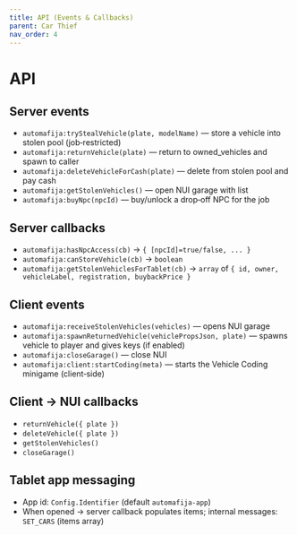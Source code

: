 ```yaml
---
title: API (Events & Callbacks)
parent: Car Thief
nav_order: 4
---
```


# API

## Server events
- ```automafija:tryStealVehicle(plate, modelName)``` — store a vehicle into stolen pool (job‑restricted)
- `automafija:returnVehicle(plate)` — return to owned_vehicles and spawn to caller
- `automafija:deleteVehicleForCash(plate)` — delete from stolen pool and pay cash
- `automafija:getStolenVehicles()` — open NUI garage with list
- `automafija:buyNpc(npcId)` — buy/unlock a drop‑off NPC for the job

## Server callbacks
- `automafija:hasNpcAccess(cb)` → `{ [npcId]=true/false, ... }`
- `automafija:canStoreVehicle(cb)` → `boolean`
- `automafija:getStolenVehiclesForTablet(cb)` → `array` of `{ id, owner, vehicleLabel, registration, buybackPrice }`

## Client events
- `automafija:receiveStolenVehicles(vehicles)` — opens NUI garage
- `automafija:spawnReturnedVehicle(vehiclePropsJson, plate)` — spawns vehicle to player and gives keys (if enabled)
- `automafija:closeGarage()` — close NUI
- `automafija:client:startCoding(meta)` — starts the Vehicle Coding minigame (client‑side)

## Client → NUI callbacks
- `returnVehicle({ plate })`
- `deleteVehicle({ plate })`
- `getStolenVehicles()`
- `closeGarage()`

## Tablet app messaging
- App id: `Config.Identifier` (default `automafija-app`)
- When opened → server callback populates items; internal messages: `SET_CARS` (items array)
